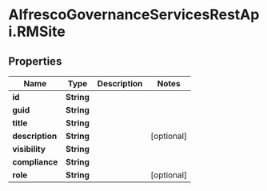 # AlfrescoGovernanceServicesRestApi.RMSite

## Properties
Name | Type | Description | Notes
------------ | ------------- | ------------- | -------------
**id** | **String** |  | 
**guid** | **String** |  | 
**title** | **String** |  | 
**description** | **String** |  | [optional] 
**visibility** | **String** |  | 
**compliance** | **String** |  | 
**role** | **String** |  | [optional] 


